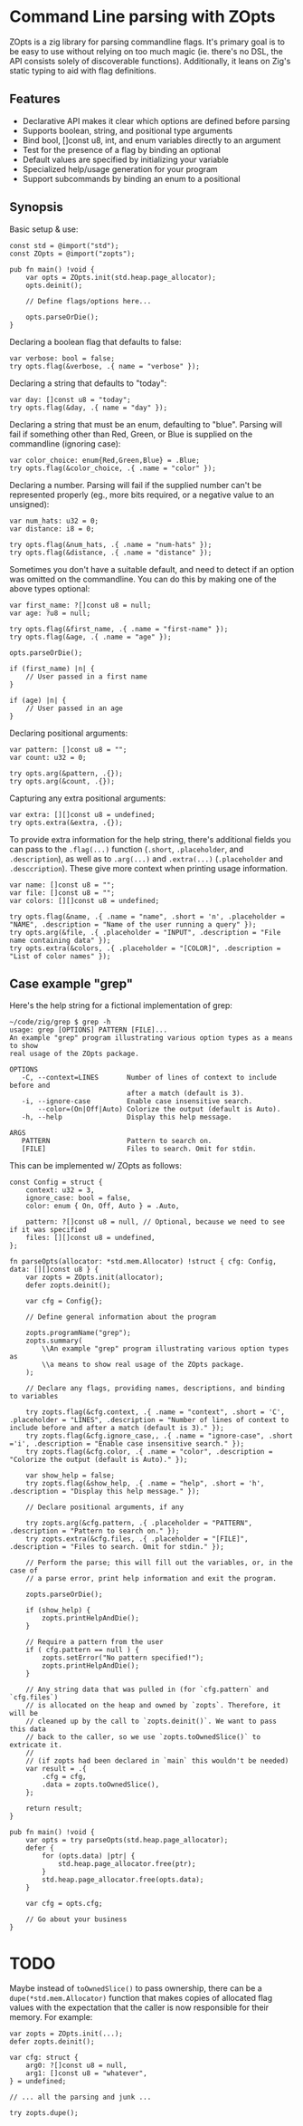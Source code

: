 # Command Line parsing with ZOpts

ZOpts is a zig library for parsing commandline flags. It's primary goal is to be
easy to use without relying on too much magic (ie. there's no DSL, the API
consists solely of discoverable functions). Additionally, it leans on Zig's
static typing to aid with flag definitions.

## Features

* Declarative API makes it clear which options are defined before parsing
* Supports boolean, string, and positional type arguments 
* Bind bool, []const u8, int, and enum variables directly to an argument
* Test for the presence of a flag by binding an optional
* Default values are specified by initializing your variable
* Specialized help/usage generation for your program
* Support subcommands by binding an enum to a positional
 
## Synopsis

Basic setup & use:

    const std = @import("std");
    const ZOpts = @import("zopts");
    
    pub fn main() !void {
        var opts = ZOpts.init(std.heap.page_allocator);
        opts.deinit();
        
        // Define flags/options here...
        
        opts.parseOrDie();
    }

Declaring a boolean flag that defaults to false:

    var verbose: bool = false;
    try opts.flag(&verbose, .{ name = "verbose" });
    
Declaring a string that defaults to "today":

    var day: []const u8 = "today";
    try opts.flag(&day, .{ name = "day" });
    
Declaring a string that must be an enum, defaulting to "blue". Parsing will fail
if something other than Red, Green, or Blue is supplied on the commandline
(ignoring case):

    var color_choice: enum{Red,Green,Blue} = .Blue;
    try opts.flag(&color_choice, .{ .name = "color" });
    
Declaring a number. Parsing will fail if the supplied number can't be
represented properly (eg., more bits required, or a negative value to an
unsigned):

    var num_hats: u32 = 0;
    var distance: i8 = 0;
    
    try opts.flag(&num_hats, .{ .name = "num-hats" });
    try opts.flag(&distance, .{ .name = "distance" });
    
Sometimes you don't have a suitable default, and need to detect if an option was
omitted on the commandline. You can do this by making one of the above types
optional:

    var first_name: ?[]const u8 = null;
    var age: ?u8 = null;
    
    try opts.flag(&first_name, .{ .name = "first-name" });
    try opts.flag(&age, .{ .name = "age" });

    opts.parseOrDie();

    if (first_name) |n| {
        // User passed in a first name
    }
    
    if (age) |n| {
        // User passed in an age
    }

Declaring positional arguments:

    var pattern: []const u8 = "";
    var count: u32 = 0;
    
    try opts.arg(&pattern, .{});
    try opts.arg(&count, .{});

Capturing any extra positional arguments:

    var extra: [][]const u8 = undefined;
    try opts.extra(&extra, .{});

To provide extra information for the help string, there's additional
fields you can pass to the `.flag(...)` function (`.short`,
`.placeholder`, and `.description`), as well as to `.arg(...)` and
`.extra(...)` (`.placeholder` and `.desccription`). These give more
context when printing usage information.

    var name: []const u8 = "";
    var file: []const u8 = "";
    var colors: [][]const u8 = undefined;
    
    try opts.flag(&name, .{ .name = "name", .short = 'n', .placeholder = "NAME", .description = "Name of the user running a query" });
    try opts.arg(&file, .{ .placeholder = "INPUT", .description = "File name containing data" });
    try opts.extra(&colors, .{ .placeholder = "[COLOR]", .description = "List of color names" });

## Case example "grep"

Here's the help string for a fictional implementation of grep:

    ~/code/zig/grep $ grep -h
    usage: grep [OPTIONS] PATTERN [FILE]...
    An example "grep" program illustrating various option types as a means to show
    real usage of the ZOpts package.
    
    OPTIONS
       -C, --context=LINES       Number of lines of context to include before and
                                 after a match (default is 3).
       -i, --ignore-case         Enable case insensitive search.
           --color=(On|Off|Auto) Colorize the output (default is Auto).
       -h, --help                Display this help message.
    
    ARGS
       PATTERN                   Pattern to search on.
       [FILE]                    Files to search. Omit for stdin.

This can be implemented w/ ZOpts as follows:

    const Config = struct {
        context: u32 = 3,
        ignore_case: bool = false,
        color: enum { On, Off, Auto } = .Auto,

        pattern: ?[]const u8 = null, // Optional, because we need to see if it was specified
        files: [][]const u8 = undefined,
    };

    fn parseOpts(allocator: *std.mem.Allocator) !struct { cfg: Config, data: [][]const u8 } {
        var zopts = ZOpts.init(allocator);
        defer zopts.deinit();

        var cfg = Config{};

        // Define general information about the program
        
        zopts.programName("grep");
        zopts.summary(
            \\An example "grep" program illustrating various option types as
            \\a means to show real usage of the ZOpts package.
        );

        // Declare any flags, providing names, descriptions, and binding to variables

        try zopts.flag(&cfg.context, .{ .name = "context", .short = 'C', .placeholder = "LINES", .description = "Number of lines of context to include before and after a match (default is 3)." });
        try zopts.flag(&cfg.ignore_case,, .{ .name = "ignore-case", .short ='i', .description = "Enable case insensitive search." });
        try zopts.flag(&cfg.color, .{ .name = "color", .description = "Colorize the output (default is Auto)." });

        var show_help = false;
        try zopts.flag(&show_help, .{ .name = "help", .short = 'h', .description = "Display this help message." });

        // Declare positional arguments, if any
        
        try zopts.arg(&cfg.pattern, .{ .placeholder = "PATTERN", .description = "Pattern to search on." });
        try zopts.extra(&cfg.files, .{ .placeholder = "[FILE]", .description = "Files to search. Omit for stdin." });

        // Perform the parse; this will fill out the variables, or, in the case of 
        // a parse error, print help information and exit the program.

        zopts.parseOrDie();

        if (show_help) {
            zopts.printHelpAndDie();
        }
        
        // Require a pattern from the user
        if ( cfg.pattern == null ) {
            zopts.setError("No pattern specified!");
            zopts.printHelpAndDie();
        }

        // Any string data that was pulled in (for `cfg.pattern` and `cfg.files`)
        // is allocated on the heap and owned by `zopts`. Therefore, it will be
        // cleaned up by the call to `zopts.deinit()`. We want to pass this data
        // back to the caller, so we use `zopts.toOwnedSlice()` to extricate it.
        //
        // (if zopts had been declared in `main` this wouldn't be needed)
        var result = .{
            .cfg = cfg,
            .data = zopts.toOwnedSlice(),
        };

        return result;
    }
    
    pub fn main() !void {
        var opts = try parseOpts(std.heap.page_allocator);
        defer {
            for (opts.data) |ptr| {
                std.heap.page_allocator.free(ptr);
            }
            std.heap.page_allocator.free(opts.data);
        }
        
        var cfg = opts.cfg;
        
        // Go about your business
    }

# TODO

Maybe instead of `toOwnedSlice()` to pass ownership, there can be a
`dupe(*std.mem.Allocator)` function that makes copies of allocated flag values
with the expectation that the caller is now responsible for their memory. For
example:

    var zopts = ZOpts.init(...);
    defer zopts.deinit();
    
    var cfg: struct { 
        arg0: ?[]const u8 = null, 
        arg1: []const u8 = "whatever",
    } = undefined;
    
    // ... all the parsing and junk ...
    
    try zopts.dupe();
